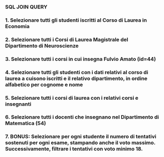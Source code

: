 ### SQL JOIN QUERY ###


###  1. Selezionare tutti gli studenti iscritti al Corso di Laurea in Economia  ###
###  2. Selezionare tutti i Corsi di Laurea Magistrale del Dipartimento di Neuroscienze  ###
###  3. Selezionare tutti i corsi in cui insegna Fulvio Amato (id=44)  ###
###  4. Selezionare tutti gli studenti con i dati relativi al corso di laurea a cuisono iscritti e il relativo dipartimento, in ordine alfabetico per cognome e nome  ###
###  5. Selezionare tutti i corsi di laurea con i relativi corsi e insegnanti  ###
###  6. Selezionare tutti i docenti che insegnano nel Dipartimento di Matematica (54) ###
###  7. BONUS: Selezionare per ogni studente il numero di tentativi sostenuti per ogni esame, stampando anche il voto massimo. Successivamente, filtrare i tentativi con voto minimo 18.  ###